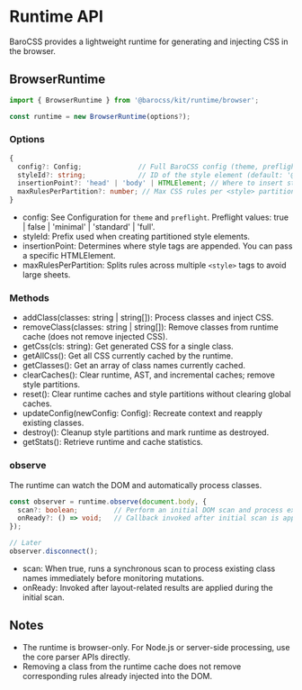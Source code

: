 # Runtime API

BaroCSS provides a lightweight runtime for generating and injecting CSS in the browser.

## BrowserRuntime

```ts
import { BrowserRuntime } from '@barocss/kit/runtime/browser';

const runtime = new BrowserRuntime(options?);
```

### Options
```ts
{
  config?: Config;              // Full BaroCSS config (theme, preflight, etc.)
  styleId?: string;             // ID of the style element (default: '@barocss/kit-runtime')
  insertionPoint?: 'head' | 'body' | HTMLElement; // Where to insert style partitions (default: 'head')
  maxRulesPerPartition?: number; // Max CSS rules per <style> partition (default: 50)
}
```

- config: See Configuration for `theme` and `preflight`. Preflight values: true | false | 'minimal' | 'standard' | 'full'.
- styleId: Prefix used when creating partitioned style elements.
- insertionPoint: Determines where style tags are appended. You can pass a specific HTMLElement.
- maxRulesPerPartition: Splits rules across multiple `<style>` tags to avoid large sheets.

### Methods

- addClass(classes: string | string[]): Process classes and inject CSS.
- removeClass(classes: string | string[]): Remove classes from runtime cache (does not remove injected CSS).
- getCss(cls: string): Get generated CSS for a single class.
- getAllCss(): Get all CSS currently cached by the runtime.
- getClasses(): Get an array of class names currently cached.
- clearCaches(): Clear runtime, AST, and incremental caches; remove style partitions.
- reset(): Clear runtime caches and style partitions without clearing global caches.
- updateConfig(newConfig: Config): Recreate context and reapply existing classes.
- destroy(): Cleanup style partitions and mark runtime as destroyed.
- getStats(): Retrieve runtime and cache statistics.

### observe
The runtime can watch the DOM and automatically process classes.

```ts
const observer = runtime.observe(document.body, {
  scan?: boolean;         // Perform an initial DOM scan and process existing class attributes
  onReady?: () => void;   // Callback invoked after initial scan is applied
});

// Later
observer.disconnect();
```

- scan: When true, runs a synchronous scan to process existing class names immediately before monitoring mutations.
- onReady: Invoked after layout-related results are applied during the initial scan.

## Notes
- The runtime is browser-only. For Node.js or server-side processing, use the core parser APIs directly.
- Removing a class from the runtime cache does not remove corresponding rules already injected into the DOM.

